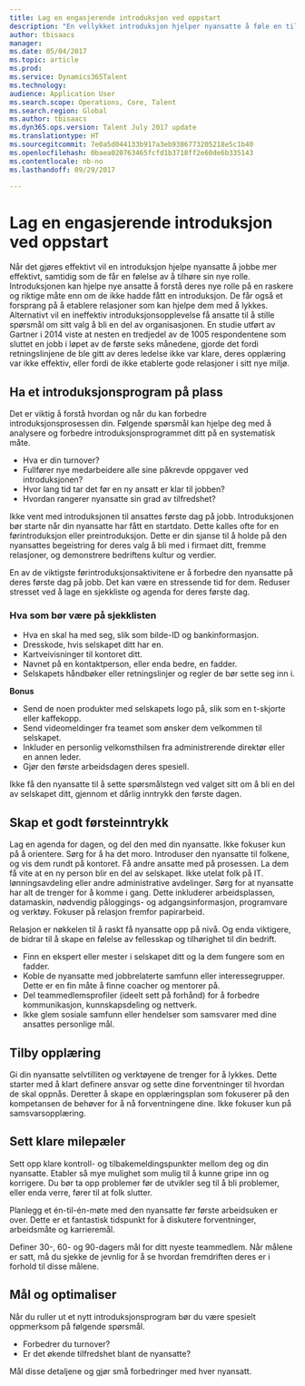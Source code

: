 ```yaml
---
title: Lag en engasjerende introduksjon ved oppstart
description: "En vellykket introduksjon hjelper nyansatte å føle en tilhørighet til organisasjonen."
author: tbisaacs
manager: 
ms.date: 05/04/2017
ms.topic: article
ms.prod: 
ms.service: Dynamics365Talent
ms.technology: 
audience: Application User
ms.search.scope: Operations, Core, Talent
ms.search.region: Global
ms.author: tbisaacs
ms.dyn365.ops.version: Talent July 2017 update
ms.translationtype: HT
ms.sourcegitcommit: 7e0a5d044133b917a3eb9386773205218e5c1b40
ms.openlocfilehash: 0baea020763465fcfd1b3718ff2e60de6b335143
ms.contentlocale: nb-no
ms.lasthandoff: 09/29/2017

---
```


# <a name="create-an-engaging-onboarding-experience"></a>Lag en engasjerende introduksjon ved oppstart

Når det gjøres effektivt vil en introduksjon hjelpe nyansatte å jobbe mer effektivt, samtidig som de får en følelse av å tilhøre sin nye rolle. Introduksjonen kan hjelpe nye ansatte å forstå deres nye rolle på en raskere og riktige måte enn om de ikke hadde fått en introduksjon. De får også et forsprang på å etablere relasjoner som kan hjelpe dem med å lykkes. Alternativt vil en ineffektiv introduksjonsopplevelse få ansatte til å stille spørsmål om sitt valg å bli en del av organisasjonen. En studie utført av Gartner i 2014 viste at nesten en tredjedel av de 1005 respondentene som sluttet en jobb i løpet av de første seks månedene, gjorde det fordi retningslinjene de ble gitt av deres ledelse ikke var klare, deres opplæring var ikke effektiv, eller fordi de ikke etablerte gode relasjoner i sitt nye miljø.

## <a name="have-an-onboarding-program-in-place"></a>Ha et introduksjonsprogram på plass
Det er viktig å forstå hvordan og når du kan forbedre introduksjonsprosessen din. Følgende spørsmål kan hjelpe deg med å analysere og forbedre introduksjonsprogrammet ditt på en systematisk måte.

- Hva er din turnover?
- Fullfører nye medarbeidere alle sine påkrevde oppgaver ved introduksjonen?
- Hvor lang tid tar det før en ny ansatt er klar til jobben?
- Hvordan rangerer nyansatte sin grad av tilfredshet?

Ikke vent med introduksjonen til ansattes første dag på jobb. Introduksjonen bør starte når din nyansatte har fått en startdato. Dette kalles ofte for en førintroduksjon eller preintroduksjon. Dette er din sjanse til å holde på den nyansattes begeistring for deres valg å bli med i firmaet ditt, fremme relasjoner, og demonstrere bedriftens kultur og verdier.

En av de viktigste førintroduksjonsaktivitene er å forbedre den nyansatte på deres første dag på jobb. Det kan være en stressende tid for dem. Reduser stresset ved å lage en sjekkliste og agenda for deres første dag.

### <a name="what-to-include-in-a-checklist"></a>Hva som bør være på sjekklisten

- Hva en skal ha med seg, slik som bilde-ID og bankinformasjon.
- Dresskode, hvis selskapet ditt har en.
- Kartveivisninger til kontoret ditt.
- Navnet på en kontaktperson, eller enda bedre, en fadder.
- Selskapets håndbøker eller retningslinjer og regler de bør sette seg inn i.

**Bonus**

- Send de noen produkter med selskapets logo på, slik som en t-skjorte eller kaffekopp.
- Send videomeldinger fra teamet som ønsker dem velkommen til selskapet.
- Inkluder en personlig velkomsthilsen fra administrerende direktør eller en annen leder.
- Gjør den første arbeidsdagen deres spesiell.

Ikke få den nyansatte til å sette spørsmålstegn ved valget sitt om å bli en del av selskapet ditt, gjennom et dårlig inntrykk den første dagen.

## <a name="create-a-good-first-impression"></a>Skap et godt førsteinntrykk

Lag en agenda for dagen, og del den med din nyansatte. Ikke fokuser kun på å orientere. Sørg for å ha det moro. Introduser den nyansatte til folkene, og vis dem rundt på kontoret. Få andre ansatte med på prosessen. La dem få vite at en ny person blir en del av selskapet. Ikke utelat folk på IT. lønningsavdeling eller andre administrative avdelinger. Sørg for at nyansatte har alt de trenger for å komme i gang. Dette inkluderer arbeidsplassen, datamaskin, nødvendig påloggings- og adgangsinformasjon, programvare og verktøy. Fokuser på relasjon fremfor papirarbeid.

Relasjon er nøkkelen til å raskt få nyansatte opp på nivå. Og enda viktigere, de bidrar til å skape en følelse av fellesskap og tilhørighet til din bedrift.

- Finn en ekspert eller mester i selskapet ditt og la dem fungere som en fadder.
- Koble de nyansatte med jobbrelaterte samfunn eller interessegrupper. Dette er en fin måte å finne coacher og mentorer på.
- Del teammedlemsprofiler (ideelt sett på forhånd) for å forbedre kommunikasjon, kunnskapsdeling og nettverk.
- Ikke glem sosiale samfunn eller hendelser som samsvarer med dine ansattes personlige mål.

## <a name="provide-training"></a>Tilby opplæring

Gi din nyansatte selvtilliten og verktøyene de trenger for å lykkes. Dette starter med å klart definere ansvar og sette dine forventninger til hvordan de skal oppnås. Deretter å skape en opplæringsplan som fokuserer på den kompetansen de behøver for å nå forventningene dine. Ikke fokuser kun på samsvarsopplæring.

## <a name="set-clear-milestones"></a>Sett klare milepæler

Sett opp klare kontroll- og tilbakemeldingspunkter mellom deg og din nyansatte. Etabler så mye mulighet som mulig til å kunne gripe inn og korrigere. Du bør ta opp problemer før de utvikler seg til å bli problemer, eller enda verre, fører til at folk slutter.

Planlegg et én-til-én-møte med den nyansatte før første arbeidsuken er over. Dette er et fantastisk tidspunkt for å diskutere forventninger, arbeidsmåte og karrieremål.

Definer 30-, 60- og 90-dagers mål for ditt nyeste teammedlem. Når målene er satt, må du sjekke de jevnlig for å se hvordan fremdriften deres er i forhold til disse målene.

## <a name="measure-and-optimize"></a>Mål og optimaliser

Når du ruller ut et nytt introduksjonsprogram bør du være spesielt oppmerksom på følgende spørsmål. 

- Forbedrer du turnover?
- Er det økende tilfredshet blant de nyansatte? 

Mål disse detaljene og gjør små forbedringer med hver nyansatt.


